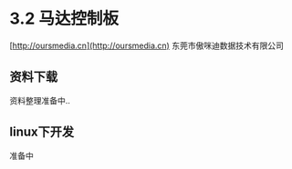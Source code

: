 # 3.2 马达控制板

[http://oursmedia.cn](http://oursmedia.cn) 东莞市傲咪迪数据技术有限公司


## 资料下载

资料整理准备中..
  
## linux下开发
准备中
